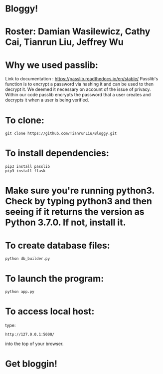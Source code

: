 # Bloggy!
# Roster: Damian Wasilewicz, Cathy Cai, Tianrun Liu, Jeffrey Wu

# Why we used passlib:
Link to documentation : https://passlib.readthedocs.io/en/stable/
Passlib's function is to encrypt a password via hashing it and can be used to then decrypt it. We deemed it necessary on account of the issue of privacy. Within our code passlib encrypts the password that a user creates and decrypts it when a user is being verified.

# To clone:
```
git clone https://github.com/TianrunLiu/Bloggy.git

```

# To install dependencies:
```
pip3 install passlib
pip3 install flask

```
# Make sure you're running python3. Check by typing python3 and then seeing if it returns the version as Python 3.7.0. If not, install it.

# To create database files:
```
python db_builder.py
```


# To launch the program:
```
python app.py
```

# To access local host:
type:
```
http://127.0.0.1:5000/
```
into the top of your browser.

# Get bloggin!
